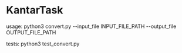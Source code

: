 # KantarTask

usage:
python3 convert.py --input_file INPUT_FILE_PATH --output_file OUTPUT_FILE_PATH

tests:
python3 test_convert.py
